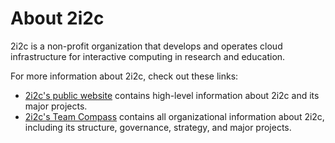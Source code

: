 # About 2i2c

2i2c is a non-profit organization that develops and operates cloud infrastructure for interactive computing in research and education.

For more information about 2i2c, check out these links:

- [2i2c's public website](https://2i2c.org) contains high-level information about 2i2c and its major projects.
- [2i2c's Team Compass](https://team-compass.2i2c.org) contains all organizational information about 2i2c, including its structure, governance, strategy, and major projects.
